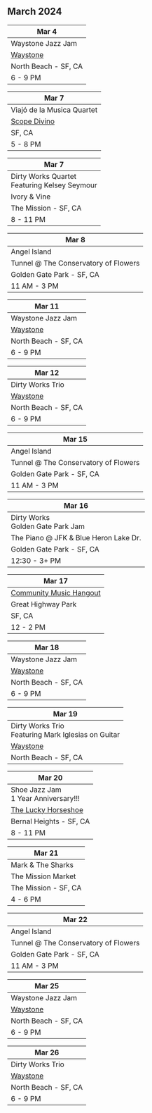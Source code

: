 ## March 2024

| Mar 4
|-
| Waystone Jazz Jam
| <a href="https://www.waystonesf.com" target="new">Waystone</a>
| North Beach - SF, CA
| 6 - 9 PM

| Mar 7
|-
| Viajó de la Musica Quartet
| <a href="https://www.scopodivino.com" target="scopo">Scope Divino</a>
| SF, CA
| 5 - 8 PM

| Mar 7
|-
| Dirty Works Quartet <br/> Featuring Kelsey Seymour
| Ivory & Vine
| The Mission - SF, CA
| 8 - 11 PM

| Mar 8
|-
| Angel Island
| Tunnel @ The Conservatory of Flowers
| Golden Gate Park - SF, CA
| 11 AM - 3 PM

| Mar 11
|-
| Waystone Jazz Jam
| <a href="https://www.waystonesf.com" target="new">Waystone</a>
| North Beach - SF, CA
| 6 - 9 PM

| Mar 12
|-
| Dirty Works Trio
| <a href="https://www.waystonesf.com" target="new">Waystone</a>
| North Beach - SF, CA
| 6 - 9 PM

| Mar 15
|-
| Angel Island
| Tunnel @ The Conservatory of Flowers
| Golden Gate Park - SF, CA
| 11 AM - 3 PM

| Mar 16
|-
| Dirty Works<br/>Golden Gate Park Jam
| The Piano @ JFK & Blue Heron Lake Dr.
| Golden Gate Park - SF, CA
| 12:30 - 3+ PM

| Mar 17
|-
| <a href="https://goldengatejams.com" target="CMH">Community Music Hangout</a>
| Great Highway Park
| SF, CA
| 12 - 2 PM

| Mar 18
|-
| Waystone Jazz Jam
| <a href="https://www.waystonesf.com" target="new">Waystone</a>
| North Beach - SF, CA
| 6 - 9 PM

| Mar 19
|-
| Dirty Works Trio<br/>Featuring Mark Iglesias on Guitar
| <a href="https://www.waystonesf.com" target="new">Waystone</a>
| North Beach - SF, CA

| Mar 20
|-
| Shoe Jazz Jam <br/> <span class="font-weight-bold font-italic">1 Year Anniversary!!!</span>
| <a href="https://www.theluckyhorseshoebar.com/" target="Shoe">The Lucky Horseshoe</a>
| Bernal Heights - SF, CA
| 8 - 11 PM

| Mar 21
|-
| Mark & The Sharks
| The Mission Market
| The Mission - SF, CA
| 4 - 6 PM

| Mar 22
|-
| Angel Island
| Tunnel @ The Conservatory of Flowers
| Golden Gate Park - SF, CA
| 11 AM - 3 PM

| Mar 25
|-
| Waystone Jazz Jam
| <a href="https://www.waystonesf.com" target="new">Waystone</a>
| North Beach - SF, CA
| 6 - 9 PM

| Mar 26
|-
| Dirty Works Trio
| <a href="https://www.waystonesf.com" target="new">Waystone</a>
| North Beach - SF, CA
| 6 - 9 PM
